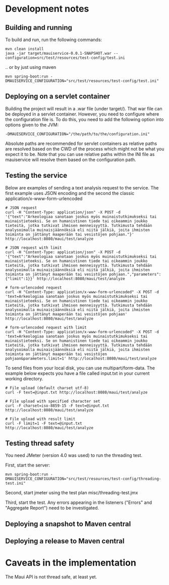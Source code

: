 # Development notes

## Building and running

To build and run, run the following commands:

```shell
mvn clean install
java -jar target/mauiservice-0.0.1-SNAPSHOT.war --configuration=src/test/resources/test-config/test.ini
```

.. or by just using maven

```shell
mvn spring-boot:run -DMAUISERVICE_CONFIGURATION="src/test/resources/test-config/test.ini"
```

## Deploying on a servlet container

Building the project will result in a .war file (under target/). That war file can be deployed in a servlet container. However,
you need to configure where the configuration file is. To do this, you need to add the following option into options given to the JVM:

```
-DMAUISERVICE_CONFIGURATION="/the/path/to/the/configuration.ini"
```

Absolute paths are recommended for servlet containers as relative paths are resolved based on the CWD of the process which might not be what you expect it to be. Note that you can use relative paths within the INI file as mauiservice will resolve them based on the configuration path.


## Testing the service

Below are examples of sending a text analysis request to the service. The first example uses JSON encoding and the second the classic application/x-www-form-urlencoded


```shell
# JSON request
curl -H "Content-Type: application/json" -X POST -d '{"text":"Arkeologiaa sanotaan joskus myös muinaistutkimukseksi tai muinaistieteeksi. Se on humanistinen tiede tai oikeammin joukko tieteitä, jotka tutkivat ihmisen menneisyyttä. Tutkimusta tehdään analysoimalla muinaisjäännöksiä eli niitä jälkiä, joita ihmisten toiminta on jättänyt maaperään tai vesistöjen pohjaan."}' http://localhost:8080/maui/test/analyze

# JSON request with limit
curl -H "Content-Type: application/json" -X POST -d '{"text":"Arkeologiaa sanotaan joskus myös muinaistutkimukseksi tai muinaistieteeksi. Se on humanistinen tiede tai oikeammin joukko tieteitä, jotka tutkivat ihmisen menneisyyttä. Tutkimusta tehdään analysoimalla muinaisjäännöksiä eli niitä jälkiä, joita ihmisten toiminta on jättänyt maaperään tai vesistöjen pohjaan.","parameters":{"limit":1}}' http://localhost:8080/maui/test/analyze

# form-urlencoded request
curl -H "Content-Type: application/x-www-form-urlencoded" -X POST -d 'text=Arkeologiaa sanotaan joskus myös muinaistutkimukseksi tai muinaistieteeksi. Se on humanistinen tiede tai oikeammin joukko tieteitä, jotka tutkivat ihmisen menneisyyttä. Tutkimusta tehdään analysoimalla muinaisjäännöksiä eli niitä jälkiä, joita ihmisten toiminta on jättänyt maaperään tai vesistöjen pohjaan' http://localhost:8080/maui/test/analyze

# form-urlencoded request with limit
curl -H "Content-Type: application/x-www-form-urlencoded" -X POST -d 'text=Arkeologiaa sanotaan joskus myös muinaistutkimukseksi tai muinaistieteeksi. Se on humanistinen tiede tai oikeammin joukko tieteitä, jotka tutkivat ihmisen menneisyyttä. Tutkimusta tehdään analysoimalla muinaisjäännöksiä eli niitä jälkiä, joita ihmisten toiminta on jättänyt maaperään tai vesistöjen pohjaan&parameters.limit=1' http://localhost:8080/maui/test/analyze
```

To send files from your local disk, you can use multipart/form-data. The example below expects you have a file called input.txt in your current working directory.
```shell
# File upload (default charset utf-8)
curl -F text=@input.txt http://localhost:8080/maui/test/analyze

# File upload with specified character set
curl -F charset=iso-8859-15 -F text=@input.txt http://localhost:8080/maui/test/analyze

# File upload with result limit
curl -F limit=1 -F text=@input.txt http://localhost:8080/maui/test/analyze
```

## Testing thread safety

You need JMeter (version 4.0 was used) to run the threading test. 

First, start the server:

```shell
mvn spring-boot:run -DMAUISERVICE_CONFIGURATION="src/test/resources/test-config/threading-test.ini"
```

Second, start jmeter using the test plan misc/threading-test.jmx

Third, start the test. Any errors appearing in the listeners ("Errors" and "Aggregate Report") need to be investigated.

## Deploying a snapshot to Maven central


## Deploying a release to Maven central


# Caveats in the implementation

The Maui API is not thread safe, at least yet.
